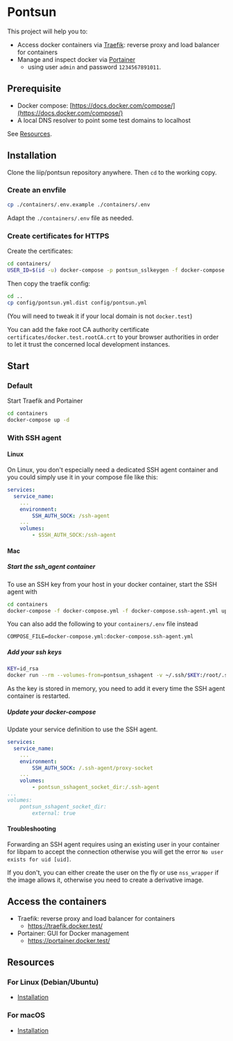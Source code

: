 # Pontsun

This project will help you to:

* Access docker containers via [Traefik](https://traefik.io/): reverse proxy and load balancer for containers
* Manage and inspect docker via [Portainer](https://www.portainer.io/)
  *  using user `admin` and password `1234567891011`.

## Prerequisite

- Docker compose: [https://docs.docker.com/compose/](https://docs.docker.com/compose/)
- A local DNS resolver to point some test domains to localhost

See [Resources](#resources).

## Installation

Clone the liip/pontsun repository anywhere. Then `cd` to the working copy.

### Create an envfile

```sh
cp ./containers/.env.example ./containers/.env
```

Adapt the `./containers/.env` file as needed.

### Create certificates for HTTPS

Create the certificates:
```sh
cd containers/
USER_ID=$(id -u) docker-compose -p pontsun_sslkeygen -f docker-compose.certificates.yml up
```

Then copy the traefik config:
```sh
cd ..
cp config/pontsun.yml.dist config/pontsun.yml
```
(You will need to tweak it if your local domain is not `docker.test`)

You can add the fake root CA authority certificate `certificates/docker.test.rootCA.crt`
to your browser authorities in order to let it trust the concerned local development instances.

## Start

### Default

Start Traefik and Portainer
```sh
cd containers
docker-compose up -d
```

### With SSH agent

#### Linux

On Linux, you don't especially need a dedicated SSH agent container
and you could simply use it in your compose file like this:
```yaml
services:
  service_name:
    ...
    environment:
        SSH_AUTH_SOCK: /ssh-agent
    ...
    volumes:
        - $SSH_AUTH_SOCK:/ssh-agent
```

#### Mac

##### Start the ssh_agent container

To use an SSH key from your host in your docker container, start the SSH agent with

```sh
cd containers
docker-compose -f docker-compose.yml -f docker-compose.ssh-agent.yml up -d
```

You can also add the following to your `containers/.env` file instead

```
COMPOSE_FILE=docker-compose.yml:docker-compose.ssh-agent.yml
```

##### Add your ssh keys

```sh
KEY=id_rsa
docker run --rm --volumes-from=pontsun_sshagent -v ~/.ssh/$KEY:/root/.ssh/$KEY -it docksal/ssh-agent:latest ssh-add /root/.ssh/$KEY
```

As the key is stored in memory, you need to add it every time the SSH agent container is restarted.

##### Update your docker-compose

Update your service definition to use the SSH agent.
```yaml
services:
  service_name:
    ...
    environment:
        SSH_AUTH_SOCK: /.ssh-agent/proxy-socket
    ...
    volumes:
        - pontsun_sshagent_socket_dir:/.ssh-agent
...
volumes:
    pontsun_sshagent_socket_dir:
        external: true
```

#### Troubleshooting

Forwarding an SSH agent requires using an existing user in your container for libpam to accept the connection
otherwise you will get the error `No user exists for uid [uid]`.

If you don't, you can either create the user on the fly or use `nss_wrapper` if the image allows it,
otherwise you need to create a derivative image.

## Access the containers

- Traefik: reverse proxy and load balancer for containers
  - https://traefik.docker.test/
- Portainer: GUI for Docker management
  - https://portainer.docker.test/

## Resources

### For Linux (Debian/Ubuntu)

- [Installation](docs/installation-for-debian.md)

### For macOS

- [Installation](docs/installation-for-mac.md)
